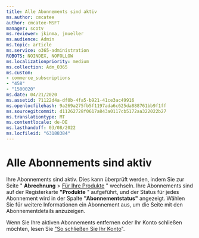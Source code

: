 ```yaml
---
title: Alle Abonnements sind aktiv
ms.author: cmcatee
author: cmcatee-MSFT
manager: scotv
ms.reviewer: jkinma, jmueller
ms.audience: Admin
ms.topic: article
ms.service: o365-administration
ROBOTS: NOINDEX, NOFOLLOW
ms.localizationpriority: medium
ms.collection: Adm_O365
ms.custom:
- commerce_subscriptions
- "458"
- "1500020"
ms.date: 04/21/2020
ms.assetid: 71122d4a-df0b-4fa5-b921-41ce3ac49916
ms.openlocfilehash: 9a269a275fb5f1197ada6c625da888761bb9f1ff
ms.sourcegitcommit: d11262728f0617a843a0117cb5172aa322022b27
ms.translationtype: MT
ms.contentlocale: de-DE
ms.lasthandoff: 03/08/2022
ms.locfileid: "63188384"
---
```

# <a name="all-subscriptions-are-active"></a>Alle Abonnements sind aktiv

Ihre Abonnements sind aktiv. Dies kann überprüft werden, indem Sie zur Seite " **Abrechnung** \> [Für Ihre Produkte](https://go.microsoft.com/fwlink/p/?linkid=842054) " wechseln. Ihre Abonnements sind auf der Registerkarte **"Produkte** " aufgeführt, und der Status für jedes Abonnement wird in der Spalte **"Abonnementstatus"** angezeigt. Wählen Sie für weitere Informationen ein Abonnement aus, um die Seite mit den Abonnementdetails anzuzeigen.
  
Wenn Sie Ihre aktiven Abonnements entfernen oder Ihr Konto schließen möchten, lesen Sie ["So schließen Sie Ihr Konto](https://docs.microsoft.com/microsoft-365/commerce/close-your-account)".
